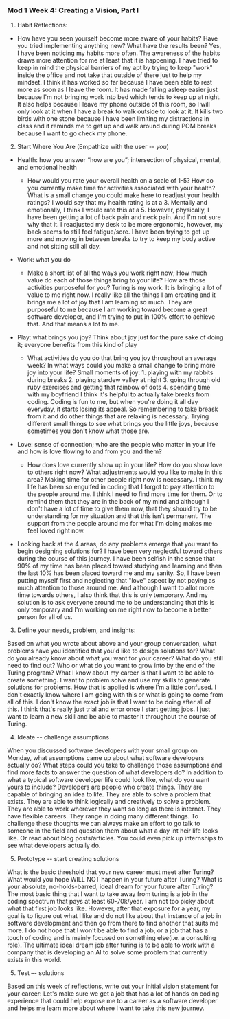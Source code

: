 ### Mod 1 Week 4: Creating a Vision, Part I <a name="week-4"></a>
1. Habit Reflections:
* How have you seen yourself become more aware of your habits? Have you tried implementing anything new? What have the results been? Yes, I have been noticing my habits more often. The awareness of the habits draws more attention for me at least that it is happening. I have tried to keep in mind the physical barriers of my apt by trying to keep "work" inside the office and not take that outside of there just to help my mindset. I think it has worked so far because I have been able to rest more as soon as I leave the room. It has made falling asleep easier just because I'm not bringing work into bed which tends to keep up at night. It also helps because I leave my phone outside of this room, so I will only look at it when I have a break to walk outside to look at it. It kills two birds with one stone because I have been limiting my distractions in class and it reminds me to get up and walk around during POM breaks because I want to go check my phone.

2. Start Where You Are (Empathize with the user -- *you*)
* Health: how you answer “how are you”; intersection of physical, mental, and emotional health
    * How would you rate your overall health on a scale of 1-5? How do you currently make time for activities associated with your health? What is a small change you could make here to readjust your health ratings? I would say that my health rating is at a 3. Mentally and emotionally, I think I would rate this at a 5. However, physically, I have been getting a lot of back pain and neck pain. And I'm not sure why that it. I readjusted my desk to be more ergonomic, however, my back seems to still feel fatigue/sore. I have been trying to get up more and moving in between breaks to try to keep my body active and not sitting still all day.

* Work: what you do
    * Make a short list of all the ways you work right now; How much value do each of those things bring to your life? How are those activities purposeful for you? Turing is my work. It is bringing a lot of value to me right now. I really like all the things I am creating and it brings me a lot of joy that I am learning so much. They are purposeful to me because I am working toward become a great software developer, and I'm trying to put in 100% effort to achieve that. And that means a lot to me.

* Play: what brings you joy? Think about joy just for the pure sake of doing it; everyone benefits from this kind of play
    * What activities do you do that bring you joy throughout an average week? In what ways could you make a small change to bring more joy into your life? Small moments of joy: 1. playing with my rabbits during breaks 2. playing stardew valley at night 3. going through old ruby exercises and getting that rainbow of dots 4. spending time with my boyfriend
    I think it's helpful to actually take breaks from coding. Coding is fun to me, but when you're doing it all day everyday, it starts losing its appeal. So remembering to take breask from it and do other things that are relaxing is necessary. Trying different small things to see what brings you the little joys, because sometimes you don't know what those are.

* Love: sense of connection; who are the people who matter in your life and how is love flowing to and from you and them?
    * How does love currently show up in your life? How do you show love to others right now? What adjustments would you like to make in this area? Making time for other people right now is necessary. I think my life has been so engulfed in coding that I forgot to pay attention to the people around me. I think I need to find more time for them. Or to remind them that they are in the back of my mind and although I don't have a lot of time to give them now, that they should try to be understanding for my situation and that this isn't permanent. The support from the people around me for what I'm doing makes me feel loved right now.

* Looking back at the 4 areas, do any problems emerge that you want to begin designing solutions for? I have been very neglectful toward others during the course of this journey. I have been selfish in the sense that 90% of my time has been placed toward studying and learning and then the last 10% has been placed toward me and my sanity. So, I have been putting myself first and neglecting that "love" aspect by not paying as much attention to those around me. And although I want to allot more time towards others, I also think that this is only temporary. And my solution is to ask everyone around me to be understanding that this is only temporary and I'm working on me right now to become a better person for all of us.

3. Define your needs, problem, and insights:

Based on what you wrote about above and your group conversation, what problems have you identified that you'd like to design solutions for? What do you already know about what you want for your career? What do you still need to find out? Who or what do you want to grow into by the end of the Turing program?
What I know about my career is that I want to be able to create something. I want to problem solve and use my skills to generate solutions for problems. How that is applied is where I'm a little confused. I don't exactly know where I am going with this or what is going to come from all of this. I don't know the exact job is that I want to be doing after all of this. I think that's really just trial and error once I start getting jobs. I just want to learn a new skill and be able to master it throughout the course of Turing.


4.  Ideate -- challenge assumptions

When you discussed software developers with your small group on Monday, what assumptions came up about what software developers actually do? What steps could you take to challenge those assumptions and find more facts to answer the question of what developers do? In addition to what a typical software developer life could look like, what do you want yours to include?
Developers are people who create things. They are capable of bringing an idea to life. They are able to solve a problem that exists. They are able to think logically and creatively to solve a problem. They are able to work wherever they want so long as there is internet. They have flexible careers. They range in doing many different things. To challenge these thoughts we can always make an effort to go talk to someone in the field and question them about what a day int heir life looks like. Or read about blog posts/articles. You could even pick up internships to see what developers actually do.

5. Prototype -- start creating solutions

What is the basic threshold that your new career must meet after Turing? What would you hope WILL NOT happen in your future after Turing? What is your absolute, no-holds-barred, ideal dream for your future after Turing?
The most basic thing that I want to take away from turing is a job in the coding spectrum that pays at least 60-70k/year. I am not too picky about what that first job looks like. However, after that exposure for a year, my goal is to figure out what I like and do not like about that instance of a job in software development and then go from there to find another that suits me more. I do not hope that I won't be able to find a job, or a job that has a touch of coding and is mainly focused on something else(i.e. a consulting role). The ultimate ideal dream job after turing is to be able to work with a company that is developing an AI to solve some problem that currently exists in this world.

5. Test –- solutions

Based on this week of reflections, write out your initial vision statement for your career: Let's make sure we get a job that has a lot of hands on coding experience that could help expose me to a career as a software developer and helps me learn more about where I want to take this new journey.
